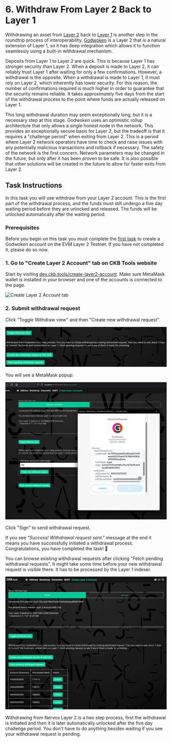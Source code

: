 # 6. Withdraw From Layer 2 Back to Layer 1

Withdrawing an asset from [Layer 2](../concept-explainers/structure.md#layer-1-layer-2) back to [Layer 1](../concept-explainers/structure.md#layer-1--layer-2) is another step in the roundtrip process of interoperability. [Godwoken](../concept-explainers/frameworks.md#godwoken) is a Layer 2 that is a natural extension of Layer 1, so it has deep integration which allows it to function seamlessly using a built-in withdrawal mechanism.

Deposits from Layer 1 to Layer 2 are quick. This is because Layer 1 has stronger security than Layer 2. When a deposit is made to Layer 2, it can reliably trust Layer 1 after waiting for only a few confirmations. However, a withdrawal is the opposite. When a withdrawal is made to Layer 1, it must rely on Layer 2, which inherently has lower security. For this reason, the number of confirmations required is much higher in order to guarantee that the security remains reliable. It takes approximately five days from the start of the withdrawal process to the point where funds are actually released on Layer 1.

This long withdrawal duration may seem exceptionally long, but it is a necessary step at this stage. Godwoken uses an optimistic rollup architecture that only allows a single honest node in the network. This provides an exceptionally secure basis for Layer 2, but the tradeoff is that it requires a "challenge period" when exiting from Layer 2. This is a period where Layer 2 network operators have time to check and raise issues with any potentially malicious transactions and rollback if necessary. The safety of the network is the first concern. Network parameters may be changed in the future, but only after it has been proven to be safe. It is also possible that other solutions will be created in the future to allow for faster exits from Layer 2.

## Task Instructions

In this task you will use withdraw from your Layer 2 account. This is the first part of the withdrawal process, and the funds must still undergo a five day waiting period before they are unlocked and released. The funds will be unlocked automatically after the waiting period.

### Prerequisites

Before you begin on this task you must complete the [first task](1.create.godwoken.account.md) to create a Godwoken account on the EVM Layer 2 Testnet. If you have not completed it, please do so now.

### 1. Go to "Create Layer 2 Account" tab on CKB Tools website <a href="#1.-go-to-create-layer-2-account-tab-on-ckb-tools-website" id="1.-go-to-create-layer-2-account-tab-on-ckb-tools-website"></a>

Start by visiting [dev.ckb.tools/create-layer2-account](https://dev.ckb.tools/create-layer2-account). Make sure MetaMask wallet is installed in your browser and one of the accounts is connected to the page.

![Create Layer 2 Account tab](<../.gitbook/assets/image (5) (1).png>)

### 2. Submit withdrawal request

Click "Toggle Withdraw view" and then "Create new withdrawal request".

![](<../.gitbook/assets/image (1) (1) (1).png>)

You will see a MetaMask popup:

![](<../.gitbook/assets/image (4) (1).png>)

Click "Sign" to send withdrawal request.

If you see _"Success! Withdrawal request sent."_ message at the end it means you have successfully initiated a withdrawal process. Congratulations, you have completed the task! 👏

You can browse existing withdrawal requests after clicking "Fetch pending withdrawal requests". It might take some time before your new withdrawal request is visible there. It has to be processed by the Layer 1 indexer.

![](<../.gitbook/assets/image (4) (1) (1).png>)

Withdrawing from Nervos Layer 2 is a two step process, first the withdrawal is initiated and then it is later automatically unlocked after the five day challenge period. You don't have to do anything besides waiting if you see your withdrawal request is pending.
